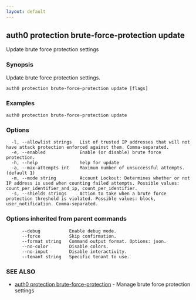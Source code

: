 ```yaml
---
layout: default
---
```

## auth0 protection brute-force-protection update

Update brute force protection settings

### Synopsis

Update brute force protection settings.

```
auth0 protection brute-force-protection update [flags]
```

### Examples

```
auth0 protection brute-force-protection update
```

### Options

```
  -l, --allowlist strings   List of trusted IP addresses that will not have attack protection enforced against them. Comma-separated.
  -e, --enabled             Enable (or disable) brute force protection.
  -h, --help                help for update
  -a, --max-attempts int    Maximum number of unsuccessful attempts. (default 1)
  -m, --mode string         Account Lockout: Determines whether or not IP address is used when counting failed attempts. Possible values: count_per_identifier_and_ip, count_per_identifier.
  -s, --shields strings     Action to take when a brute force protection threshold is violated. Possible values: block, user_notification. Comma-separated.
```

### Options inherited from parent commands

```
      --debug           Enable debug mode.
      --force           Skip confirmation.
      --format string   Command output format. Options: json.
      --no-color        Disable colors.
      --no-input        Disable interactivity.
      --tenant string   Specific tenant to use.
```

### SEE ALSO

* [auth0 protection brute-force-protection](auth0_protection_brute-force-protection.md)	 - Manage brute force protection settings

